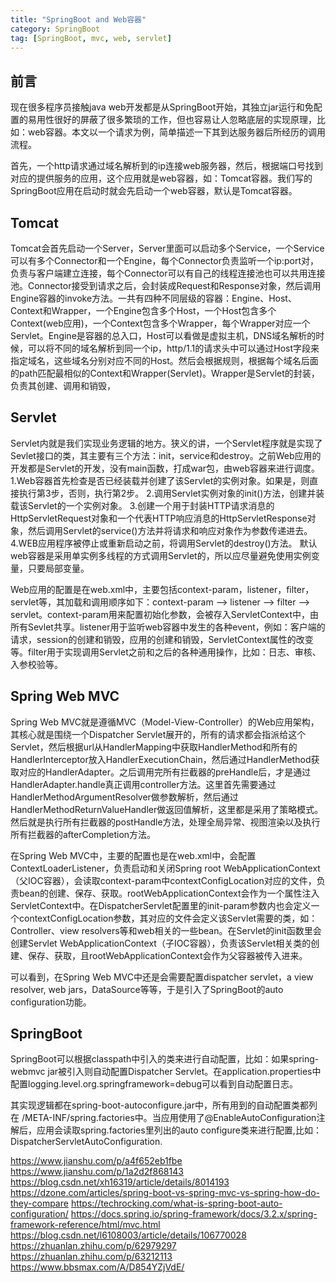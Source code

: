```yaml
---
title: "SpringBoot and Web容器"
category: SpringBoot
tag: [SpringBoot, mvc, web, servlet]
---
```

## 前言
现在很多程序员接触java web开发都是从SpringBoot开始，其独立jar运行和免配置的易用性很好的屏蔽了很多繁琐的工作，但也容易让人忽略底层的实现原理，比如：web容器。本文以一个请求为例，简单描述一下其到达服务器后所经历的调用流程。

首先，一个http请求通过域名解析到的ip连接web服务器，然后，根据端口号找到对应的提供服务的应用，这个应用就是web容器，如：Tomcat容器。我们写的SpringBoot应用在启动时就会先启动一个web容器，默认是Tomcat容器。
## Tomcat
Tomcat会首先启动一个Server，Server里面可以启动多个Service，一个Service可以有多个Connector和一个Engine，每个Connector负责监听一个ip:port对，负责与客户端建立连接，每个Connector可以有自己的线程连接池也可以共用连接池。Connector接受到请求之后，会封装成Request和Response对象，然后调用Engine容器的invoke方法。一共有四种不同层级的容器：Engine、Host、Context和Wrapper，一个Engine包含多个Host，一个Host包含多个Context(web应用)，一个Context包含多个Wrapper，每个Wrapper对应一个Servlet。Engine是容器的总入口，Host可以看做是虚拟主机，DNS域名解析的时候，可以将不同的域名解析到同一个ip，http/1.1的请求头中可以通过Host字段来指定域名，这些域名分别对应不同的Host。然后会根据规则，根据每个域名后面的path匹配最相似的Context和Wrapper(Servlet)。Wrapper是Servlet的封装，负责其创建、调用和销毁，
## Servlet
Servlet内就是我们实现业务逻辑的地方。狭义的讲，一个Servlet程序就是实现了Sevlet接口的类，其主要有三个方法：init，service和destroy。之前Web应用的开发都是Servlet的开发，没有main函数，打成war包，由web容器来进行调度。
1.Web容器首先检查是否已经装载并创建了该Servlet的实例对象。如果是，则直接执行第3步，否则，执行第2步。
2.调用Servlet实例对象的init()方法，创建并装载该Servlet的一个实例对象。
3.创建一个用于封装HTTP请求消息的HttpServletRequest对象和一个代表HTTP响应消息的HttpServletResponse对象，然后调用Servlet的service()方法并将请求和响应对象作为参数传递进去。
4.WEB应用程序被停止或重新启动之前，将调用Servlet的destroy()方法。
默认web容器是采用单实例多线程的方式调用Servlet的，所以应尽量避免使用实例变量，只要局部变量。

Web应用的配置是在web.xml中，主要包括context-param，listener，filter，servlet等，其加载和调用顺序如下：context-param --> listener --> filter --> servlet。context-param用来配置初始化参数，会被存入ServletContext中，由所有Sevlet共享。listener用于监听web容器中发生的各种event，例如：客户端的请求，session的创建和销毁，应用的创建和销毁，ServletContext属性的改变等。filter用于实现调用Servlet之前和之后的各种通用操作，比如：日志、审核、入参校验等。
## Spring Web MVC
Spring Web MVC就是遵循MVC（Model-View-Controller）的Web应用架构，其核心就是围绕一个Dispatcher Servlet展开的，所有的请求都会指派给这个Servlet，然后根据url从HandlerMapping中获取HandlerMethod和所有的HandlerInterceptor放入HandlerExecutionChain，然后通过HandlerMethod获取对应的HandlerAdapter。之后调用完所有拦截器的preHandle后，才是通过HandlerAdapter.handle真正调用controller方法。这里首先需要通过HandlerMethodArgumentResolver做参数解析，然后通过HandlerMethodReturnValueHandler做返回值解析，这里都是采用了策略模式。然后就是执行所有拦截器的postHandle方法，处理全局异常、视图渲染以及执行所有拦截器的afterCompletion方法。

在Spring Web MVC中，主要的配置也是在web.xml中，会配置ContextLoaderListener，负责启动和关闭Spring root WebApplicationContext（父IOC容器），会读取context-param中contextConfigLocation对应的文件，负责bean的创建、保存、获取。rootWebApplicationContext会作为一个属性注入ServletContext中。在DispatcherServlet配置里的init-param参数内也会定义一个contextConfigLocation参数，其对应的文件会定义该Servlet需要的类，如：Controller、view resolvers等和web相关的一些bean。在Servlet的init函数里会创建Servlet WebApplicationContext（子IOC容器），负责该Servlet相关类的创建、保存、获取，且rootWebApplicationContext会作为父容器被传入进来。

可以看到，在Spring Web MVC中还是会需要配置dispatcher servlet，a view resolver, web jars，DataSource等等，于是引入了SpringBoot的auto configuration功能。
## SpringBoot
SpringBoot可以根据classpath中引入的类来进行自动配置，比如：如果spring-webmvc jar被引入则自动配置Dispatcher Servlet。在application.properties中配置logging.level.org.springframework=debug可以看到自动配置日志。

其实现逻辑都在spring-boot-autoconfigure.jar中，所有用到的自动配置类都列在 /META-INF/spring.factories中。当应用使用了@EnableAutoConfiguration注解后，应用会读取spring.factories里列出的auto configure类来进行配置,比如：DispatcherServletAutoConfiguration.

https://www.jianshu.com/p/a4f652eb1fbe
https://www.jianshu.com/p/1a2d2f868143
https://blog.csdn.net/xh16319/article/details/8014193
https://dzone.com/articles/spring-boot-vs-spring-mvc-vs-spring-how-do-they-compare
https://techrocking.com/what-is-spring-boot-auto-configuration/
https://docs.spring.io/spring-framework/docs/3.2.x/spring-framework-reference/html/mvc.html
https://blog.csdn.net/l6108003/article/details/106770028
https://zhuanlan.zhihu.com/p/62979297
https://zhuanlan.zhihu.com/p/63212113
https://www.bbsmax.com/A/D854YZjVdE/